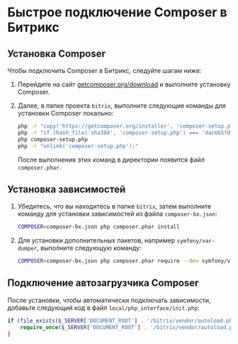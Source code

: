 # Быстрое подключение Composer в Битрикс

## Установка Composer

Чтобы подключить Composer в Битрикс, следуйте шагам ниже:

1. Перейдите на сайт [getcomposer.org/download](https://getcomposer.org/download/) и выполните установку Composer.
   
2. Далее, в папке проекта `bitrix`, выполните следующие команды для установки Composer локально:

    ```bash
    php -r "copy('https://getcomposer.org/installer', 'composer-setup.php');"
    php -r "if (hash_file('sha384', 'composer-setup.php') === 'dac665fdc30fdd8ec78b38b9800061b4150413ff2e3b6f88543c636f7cd84f6db9189d43a81e5503cda447da73c7e5b6') { echo 'Installer verified'; } else { echo 'Installer corrupt'; unlink('composer-setup.php'); } echo PHP_EOL;"
    php composer-setup.php
    php -r "unlink('composer-setup.php');"
    ```

   После выполнения этих команд в директории появится файл `composer.phar`.

## Установка зависимостей

1. Убедитесь, что вы находитесь в папке `bitrix`, затем выполните команду для установки зависимостей из файла `composer-bx.json`:

    ```bash
    COMPOSER=composer-bx.json php composer.phar install
    ```

2. Для установки дополнительных пакетов, например `symfony/var-dumper`, выполните следующую команду:

    ```bash
    COMPOSER=composer-bx.json php composer.phar require --dev symfony/var-dumper
    ```

## Подключение автозагрузчика Composer

После установки, чтобы автоматически подключать зависимости, добавьте следующий код в файл `local/php_interface/init.php`:

```php
if (file_exists($_SERVER['DOCUMENT_ROOT'] . '/bitrix/vendor/autoload.php')) {
    require_once($_SERVER['DOCUMENT_ROOT'] . '/bitrix/vendor/autoload.php');
}
